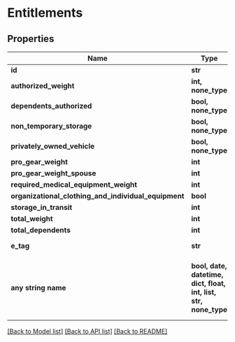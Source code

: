 # Entitlements


## Properties
Name | Type | Description | Notes
------------ | ------------- | ------------- | -------------
**id** | **str** |  | [optional] 
**authorized_weight** | **int, none_type** |  | [optional] 
**dependents_authorized** | **bool, none_type** |  | [optional] 
**non_temporary_storage** | **bool, none_type** |  | [optional] 
**privately_owned_vehicle** | **bool, none_type** |  | [optional] 
**pro_gear_weight** | **int** |  | [optional] 
**pro_gear_weight_spouse** | **int** |  | [optional] 
**required_medical_equipment_weight** | **int** |  | [optional] 
**organizational_clothing_and_individual_equipment** | **bool** |  | [optional] 
**storage_in_transit** | **int** |  | [optional] 
**total_weight** | **int** |  | [optional] 
**total_dependents** | **int** |  | [optional] 
**e_tag** | **str** |  | [optional] [readonly] 
**any string name** | **bool, date, datetime, dict, float, int, list, str, none_type** | any string name can be used but the value must be the correct type | [optional]

[[Back to Model list]](../README.md#documentation-for-models) [[Back to API list]](../README.md#documentation-for-api-endpoints) [[Back to README]](../README.md)


